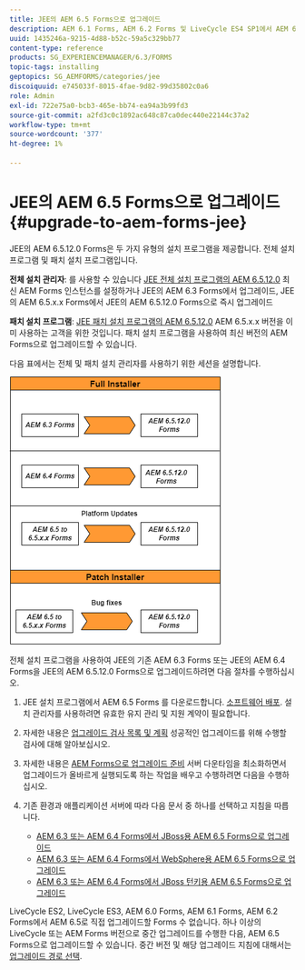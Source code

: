 ```yaml
---
title: JEE의 AEM 6.5 Forms으로 업그레이드
description: AEM 6.1 Forms, AEM 6.2 Forms 및 LiveCycle ES4 SP1에서 AEM 6.3 Forms으로 직접 업그레이드할 수 있습니다.
uuid: 1435246a-9215-4d88-b52c-59a5c329bb77
content-type: reference
products: SG_EXPERIENCEMANAGER/6.3/FORMS
topic-tags: installing
geptopics: SG_AEMFORMS/categories/jee
discoiquuid: e745033f-8015-4fae-9d82-99d35802c0a6
role: Admin
exl-id: 722e75a0-bcb3-465e-bb74-ea94a3b99fd3
source-git-commit: a2fd3c0c1892ac648c87ca0dec440e22144c37a2
workflow-type: tm+mt
source-wordcount: '377'
ht-degree: 1%

---
```


# JEE의 AEM 6.5 Forms으로 업그레이드 {#upgrade-to-aem-forms-jee}

JEE의 AEM 6.5.12.0 Forms은 두 가지 유형의 설치 프로그램을 제공합니다. 전체 설치 프로그램 및 패치 설치 프로그램입니다.

**전체 설치 관리자**: 를 사용할 수 있습니다 [JEE 전체 설치 프로그램의 AEM 6.5.12.0](https://experienceleague.adobe.com/docs/experience-manager-release-information/aem-release-updates/forms-updates/aem-forms-releases.html) 최신 AEM Forms 인스턴스를 설정하거나 JEE의 AEM 6.3 Forms에서 업그레이드, JEE의 AEM 6.5.x.x Forms에서 JEE의 AEM 6.5.12.0 Forms으로 즉시 업그레이드

**패치 설치 프로그램**: [JEE 패치 설치 프로그램의 AEM 6.5.12.0](https://experienceleague.adobe.com/docs/experience-manager-release-information/aem-release-updates/forms-updates/aem-forms-releases.html) AEM 6.5.x.x 버전을 이미 사용하는 고객을 위한 것입니다. 패치 설치 프로그램을 사용하여 최신 버전의 AEM Forms으로 업그레이드할 수 있습니다.

다음 표에서는 전체 및 패치 설치 관리자를 사용하기 위한 세션을 설명합니다.

![](assets/full-and-patch-installer.png)

전체 설치 프로그램을 사용하여 JEE의 기존 AEM 6.3 Forms 또는 JEE의 AEM 6.4 Forms을 JEE의 AEM 6.5.12.0 Forms으로 업그레이드하려면 다음 절차를 수행하십시오.

1. JEE 설치 프로그램에서 AEM 6.5 Forms 를 다운로드합니다. [소프트웨어 배포](https://experience.adobe.com/#/downloads/content/software-distribution/en/aem.html). 설치 관리자를 사용하려면 유효한 유지 관리 및 지원 계약이 필요합니다.
1. 자세한 내용은 [업그레이드 검사 목록 및 계획](https://www.adobe.com/go/learn_aemforms_upgrade_checklist_65) 성공적인 업그레이드를 위해 수행할 검사에 대해 알아보십시오.
1. 자세한 내용은 [AEM Forms으로 업그레이드 준비](https://www.adobe.com/go/learn_aemforms_prepareupgrade_65) 서버 다운타임을 최소화하면서 업그레이드가 올바르게 실행되도록 하는 작업을 배우고 수행하려면 다음을 수행하십시오.
1. 기존 환경과 애플리케이션 서버에 따라 다음 문서 중 하나를 선택하고 지침을 따릅니다.

   * [AEM 6.3 또는 AEM 6.4 Forms에서 JBoss용 AEM 6.5 Forms으로 업그레이드](https://www.adobe.com/go/learn_aemforms_upgradeJBoss_65)
   * [AEM 6.3 또는 AEM 6.4 Forms에서 WebSphere용 AEM 6.5 Forms으로 업그레이드](https://www.adobe.com/go/learn_aemforms_upgradeWebSphere_65)
   * [AEM 6.3 또는 AEM 6.4 Forms에서 JBoss 턴키용 AEM 6.5 Forms으로 업그레이드](https://www.adobe.com/go/learn_aemforms_upgradeTurnkey_65)

LiveCycle ES2, LiveCycle ES3, AEM 6.0 Forms, AEM 6.1 Forms, AEM 6.2 Forms에서 AEM 6.5로 직접 업그레이드할 Forms 수 없습니다. 하나 이상의 LiveCycle 또는 AEM Forms 버전으로 중간 업그레이드를 수행한 다음, AEM 6.5 Forms으로 업그레이드할 수 있습니다. 중간 버전 및 해당 업그레이드 지침에 대해서는 [업그레이드 경로 선택](upgrade.md).
